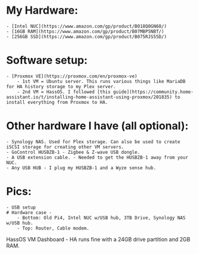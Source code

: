 # My Hardware:
	- [Intel NUC](https://www.amazon.com/gp/product/B018Q0GN60/)
	- [16GB RAM](https://www.amazon.com/gp/product/B07MBP5NBT/)
	- [256GB SSD](https://www.amazon.com/gp/product/B075RJS55D/)

# Software setup:
	- [Proxmox VE](https://proxmox.com/en/proxmox-ve)
		- 1st VM = Ubuntu server. This runs various things like MariaDB for HA history storage to my Plex server.
		- 2nd VM = HassOS. I followed [this guide](https://community.home-assistant.io/t/installing-home-assistant-using-proxmox/201835) to install everything from Proxmox to HA.

# Other hardware I have (all optional):
	- Synology NAS. Used for Plex storage. Can also be used to create iSCSI storage for creating other VM servers.
	- GoControl HUSBZB-1 - Zigbee & Z-wave USB dongle.
	- A USB extension cable. - Needed to get the HUSBZB-1 away from your NUC.
	- Any USB HUB - I plug my HUSBZB-1 and a Wyze sense hub.

# Pics:
	- USB setup
	# Hardware case -
		- Bottom: Old Pi4, Intel NUC w/USB hub, 3TB Drive, Synology NAS w/USB hub.
		- Top: Router, Cable modem.

HassOS VM Dashboard - HA runs fine with a 24GB drive partition and 2GB RAM.
